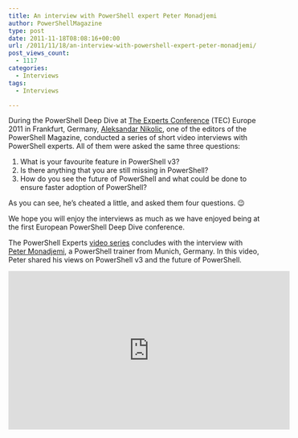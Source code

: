 ```yaml
---
title: An interview with PowerShell expert Peter Monadjemi
author: PowerShellMagazine
type: post
date: 2011-11-18T08:08:16+00:00
url: /2011/11/18/an-interview-with-powershell-expert-peter-monadjemi/
post_views_count:
  - 1117
categories:
  - Interviews
tags:
  - Interviews

---
```

During the PowerShell Deep Dive at [The Experts Conference][1] (TEC) Europe 2011 in Frankfurt, Germany, [Aleksandar Nikolic][2], one of the editors of the PowerShell Magazine, conducted a series of short video interviews with PowerShell experts. All of them were asked the same three questions:

  1. What is your favourite feature in PowerShell v3?
  2. Is there anything that you are still missing in PowerShell?
  3. How do you see the future of PowerShell and what could be done to ensure faster adoption of PowerShell?

As you can see, he&#8217;s cheated a little, and asked them four questions. 😉

We hope you will enjoy the interviews as much as we have enjoyed being at the first European PowerShell Deep Dive conference.

The PowerShell Experts [video series][3] concludes with the interview with [Peter Monadjemi][4], a PowerShell trainer from Munich, Germany. In this video, Peter shared his views on PowerShell v3 and the future of PowerShell.

<p align="center">
  <iframe src="http://www.youtube.com/embed/j5kMhO8zVJ8?hd=1" frameborder="0" width="560" height="315"></iframe>
</p>

[1]: http://theexpertsconference.com/
[2]: http://powershellers.blogspot.com
[3]: http://104.131.21.239/category/columns/interviews/video/
[4]: http://www.activetraining.de/